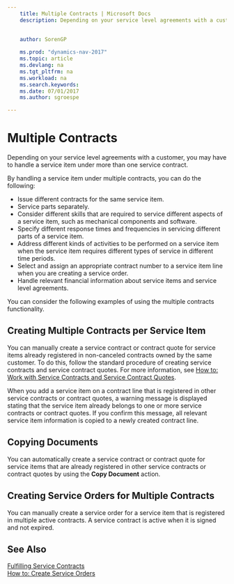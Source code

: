 ```yaml
---
    title: Multiple Contracts | Microsoft Docs
    description: Depending on your service level agreements with a customer, you may have to handle a service item under more than one service contract.
    
     
    author: SorenGP

    ms.prod: "dynamics-nav-2017"
    ms.topic: article
    ms.devlang: na
    ms.tgt_pltfrm: na
    ms.workload: na
    ms.search.keywords:
    ms.date: 07/01/2017
    ms.author: sgroespe

---
```

# Multiple Contracts
Depending on your service level agreements with a customer, you may have to handle a service item under more than one service contract.  
  
By handling a service item under multiple contracts, you can do the following:  
  
* Issue different contracts for the same service item.  
* Service parts separately.  
* Consider different skills that are required to service different aspects of a service item, such as mechanical components and software.  
* Specify different response times and frequencies in servicing different parts of a service item.  
* Address different kinds of activities to be performed on a service item when the service item requires different types of service in different time periods.  
* Select and assign an appropriate contract number to a service item line when you are creating a service order.  
* Handle relevant financial information about service items and service level agreements.  
  
You can consider the following examples of using the multiple contracts functionality.  
  
## Creating Multiple Contracts per Service Item  
You can manually create a service contract or contract quote for service items already registered in non-canceled contracts owned by the same customer. To do this, follow the standard procedure of creating service contracts and service contract quotes. For more information, see [How to: Work with Service Contracts and Service Contract Quotes](service-how-to-create-service-contracts-and-service-contract-quotes.md).  
  
When you add a service item on a contract line that is registered in other service contracts or contract quotes, a warning message is displayed stating that the service item already belongs to one or more service contracts or contract quotes. If you confirm this message, all relevant service item information is copied to a newly created contract line.  
  
## Copying Documents  
You can automatically create a service contract or contract quote for service items that are already registered in other service contracts or contract quotes by using the **Copy Document** action.  
  
## Creating Service Orders for Multiple Contracts  
You can manually create a service order for a service item that is registered in multiple active contracts. A service contract is active when it is signed and not expired.  
  
## See Also  
[Fulfilling Service Contracts](service-fulfill-service-contracts.md)  
[How to: Create Service Orders](service-how-to-create-service-orders.md)  
